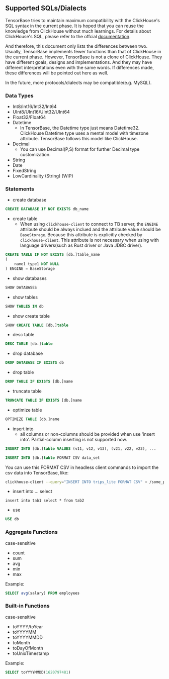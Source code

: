## Supported SQLs/Dialects
TensorBase tries to maintain maximum compatibility with the ClickHouse's SQL syntax in the current phase. It is hoped that you can reuse the knowledge from ClickHouse without much learnings. For details about ClickHouse's SQL, please refer to the offcial [documentation](https://clickhouse.tech/docs/en/sql-reference/).

And therefore, this document only lists the differences between two. Usually, TensorBase implements fewer functions than that of ClickHouse in the current phase. However, TensorBase is not a clone of ClickHouse. They have different goals, designs and implementations. And they may have different interpretations even with the same words. If differences made, these differences will be pointed out here as well.

In the future, more protocols/dialects may be compatible(e.g. MySQL).

### Data Types
* Int8/Int16/Int32/Int64
* UInt8/UInt16/UInt32/UInt64
* Float32/Float64
* Datetime
  * In TensorBase, the Datetime type just means Datetime32. ClickHouse Datetime type uses a mental model with timezone attribute. TensorBase follows this model like ClickHouse.
* Decimal
  * You can use Decimal(P,S) format for further Decimal type customization.
* String
* Date
* FixedString
* LowCardinality (String) (WIP)

### Statements
* create database 
```sql
CREATE DATABASE IF NOT EXISTS db_name
```
* create table
  * When using `clickhouse-client` to connect to TB server, the `ENGINE` attribute should be always inclued and the attribute value should be `BaseStorage`. Because this attribute is explicitly checked by `clickhouse-client`. This attribute is not necessary when using with language drivers(such as Rust driver or Java JDBC driver).
```sql
CREATE TABLE IF NOT EXISTS [db.]table_name
(
    name1 type1 NOT NULL
) ENGINE = BaseStorage
```
* show databases
```sql
SHOW DATABASES
```
* show tables
```sql
SHOW TABLES IN db
```
* show create table
```sql
SHOW CREATE TABLE [db.]table
```
* desc table
```sql
DESC TABLE [db.]table
```
* drop database 
```sql
DROP DATABASE IF EXISTS db
```
* drop table
```sql
DROP TABLE IF EXISTS [db.]name
```
* truncate table 
```sql
TRUNCATE TABLE IF EXISTS [db.]name
```
* optimize table
```sql
OPTIMIZE TABLE [db.]name
```
* insert into
  * all columns or non-columns should be provided when use 'insert into'. Partial-column inserting is not supported now.
```sql
INSERT INTO [db.]table VALUES (v11, v12, v13), (v21, v22, v23), ...
```
```sql
INSERT INTO [db.]table FORMAT CSV data_set
```

You can use this FORMAT CSV in headless client commands to import the csv data into TensorBase, like:
```bash
clickhouse-client --query="INSERT INTO trips_lite FORMAT CSV" < /some_path_here/trips_lite.csv
```

* insert into ... select
```
insert into tab1 select * from tab2
```

* use
```sql
USE db
```

### Aggregate Functions
case-sensitive
* count
* sum
* avg
* min
* max

Example:
```sql
SELECT avg(salary) FROM employees
```

### Built-in Functions
case-sensitive
* toYYYY/toYear
* toYYYYMM
* toYYYYMMDD
* toMonth
* toDayOfMonth
* toUnixTimestamp

Example:
```sql
SELECT toYYYYMMDD(1620797481)
```

